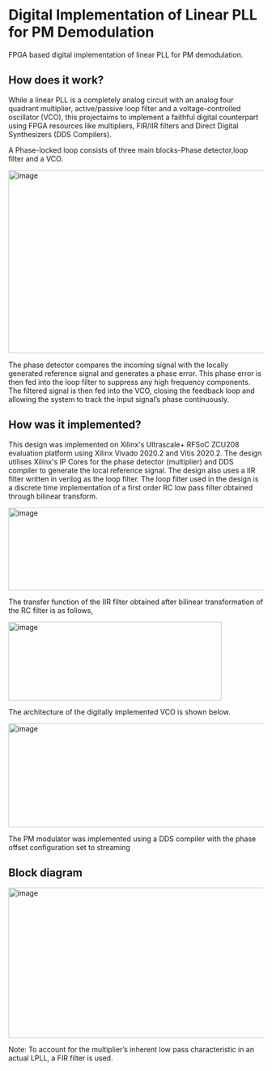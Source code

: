 # Digital Implementation of Linear PLL for PM Demodulation
FPGA based digital implementation of linear PLL for PM demodulation.

## How does it work?
While a linear PLL is a completely analog circuit with an analog four quadrant multiplier, active/passive loop filter and a 
voltage-controlled oscillator (VCO), this projectaims to implement a faithful digital counterpart using FPGA resources like 
multipliers, FIR/IIR filters and Direct Digital Synthesizers (DDS Compilers).

A Phase-locked loop consists of three main blocks-Phase detector,loop filter and a VCO.

<img width="701" height="361" alt="image" src="https://github.com/user-attachments/assets/ae109a5c-55c6-467c-9d03-c43cfdadc2cc" />

The phase detector compares the incoming signal with the locally generated reference signal and generates a phase error. 
This phase error is then fed into the loop filter to suppress any high frequency components. The filtered signal is then 
fed into the VCO, closing the feedback loop and allowing the system to track the input signal’s phase continuously.

## How was it implemented?
This design was implemented on Xilinx's Ultrascale+ RFSoC ZCU208 evaluation platform using Xilinx Vivado 2020.2 and Vitis 2020.2. 
The design utilises Xilinx's IP Cores for the phase detector (multiplier) and DDS compiler to generate the local reference signal. 
The design also uses a IIR filter written in verilog as the loop filter. The loop filter used in the design is a discrete time 
implementation of a first order RC low pass filter obtained through bilinear transform.

<img width="723" height="163" alt="image" src="https://github.com/user-attachments/assets/43fba916-c029-4ee7-8c3b-643bc0d0657c" />

The transfer function of the IIR filter obtained after bilinear transformation of the RC filter is as follows,

<img width="421" height="155" alt="image" src="https://github.com/user-attachments/assets/0b49abca-f7a8-4382-9d11-c93b845d0a8b" />

The architecture of the digitally implemented VCO is shown below.

<img width="839" height="205" alt="image" src="https://github.com/user-attachments/assets/a93f9889-e8ae-42fb-bb3c-b1e5381a353b" />

The PM modulator was implemented using a DDS compiler with the phase offset configuration set to streaming

## Block diagram
<img width="903" height="296" alt="image" src="https://github.com/user-attachments/assets/bbc23299-a46e-4ddc-9215-de5b3a49de70" />

Note: To account for the multiplier’s inherent low pass characteristic in an actual LPLL, a FIR filter is used.
